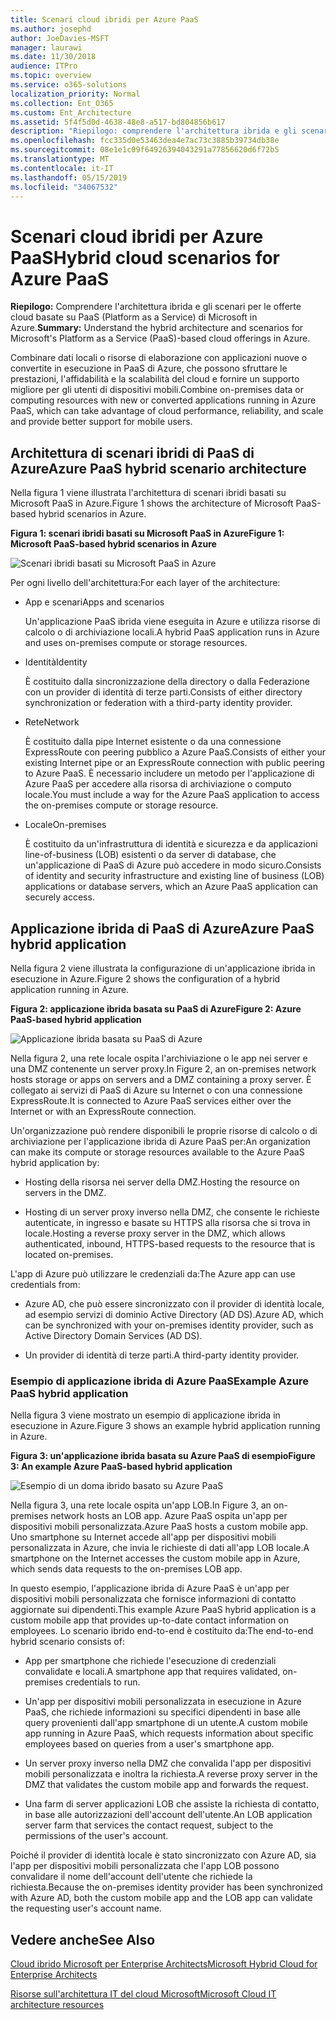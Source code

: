```yaml
---
title: Scenari cloud ibridi per Azure PaaS
ms.author: josephd
author: JoeDavies-MSFT
manager: laurawi
ms.date: 11/30/2018
audience: ITPro
ms.topic: overview
ms.service: o365-solutions
localization_priority: Normal
ms.collection: Ent_O365
ms.custom: Ent_Architecture
ms.assetid: 5f4f5d0d-4638-48e8-a517-bd804856b617
description: "Riepilogo: comprendere l'architettura ibrida e gli scenari per le offerte cloud di Microsoft come servizio (PaaS) in Azure."
ms.openlocfilehash: fcc335d0e53463dea4e7ac73c3885b39734db38e
ms.sourcegitcommit: 08e1e1c09f64926394043291a77856620d6f72b5
ms.translationtype: MT
ms.contentlocale: it-IT
ms.lasthandoff: 05/15/2019
ms.locfileid: "34067532"
---
```

# <a name="hybrid-cloud-scenarios-for-azure-paas"></a><span data-ttu-id="6701a-103">Scenari cloud ibridi per Azure PaaS</span><span class="sxs-lookup"><span data-stu-id="6701a-103">Hybrid cloud scenarios for Azure PaaS</span></span>

 <span data-ttu-id="6701a-104">**Riepilogo:** Comprendere l'architettura ibrida e gli scenari per le offerte cloud basate su PaaS (Platform as a Service) di Microsoft in Azure.</span><span class="sxs-lookup"><span data-stu-id="6701a-104">**Summary:** Understand the hybrid architecture and scenarios for Microsoft's Platform as a Service (PaaS)-based cloud offerings in Azure.</span></span>
  
<span data-ttu-id="6701a-105">Combinare dati locali o risorse di elaborazione con applicazioni nuove o convertite in esecuzione in PaaS di Azure, che possono sfruttare le prestazioni, l'affidabilità e la scalabilità del cloud e fornire un supporto migliore per gli utenti di dispositivi mobili.</span><span class="sxs-lookup"><span data-stu-id="6701a-105">Combine on-premises data or computing resources with new or converted applications running in Azure PaaS, which can take advantage of cloud performance, reliability, and scale and provide better support for mobile users.</span></span> 
  
## <a name="azure-paas-hybrid-scenario-architecture"></a><span data-ttu-id="6701a-106">Architettura di scenari ibridi di PaaS di Azure</span><span class="sxs-lookup"><span data-stu-id="6701a-106">Azure PaaS hybrid scenario architecture</span></span>

<span data-ttu-id="6701a-107">Nella figura 1 viene illustrata l'architettura di scenari ibridi basati su Microsoft PaaS in Azure.</span><span class="sxs-lookup"><span data-stu-id="6701a-107">Figure 1 shows the architecture of Microsoft PaaS-based hybrid scenarios in Azure.</span></span>
  
<span data-ttu-id="6701a-108">**Figura 1: scenari ibridi basati su Microsoft PaaS in Azure**</span><span class="sxs-lookup"><span data-stu-id="6701a-108">**Figure 1: Microsoft PaaS-based hybrid scenarios in Azure**</span></span>

![Scenari ibridi basati su Microsoft PaaS in Azure](media/Hybrid-Poster/Hybrid-Cloud-Stack-PaaS.png)
  
<span data-ttu-id="6701a-110">Per ogni livello dell'architettura:</span><span class="sxs-lookup"><span data-stu-id="6701a-110">For each layer of the architecture:</span></span>
  
- <span data-ttu-id="6701a-111">App e scenari</span><span class="sxs-lookup"><span data-stu-id="6701a-111">Apps and scenarios</span></span>
    
    <span data-ttu-id="6701a-112">Un'applicazione PaaS ibrida viene eseguita in Azure e utilizza risorse di calcolo o di archiviazione locali.</span><span class="sxs-lookup"><span data-stu-id="6701a-112">A hybrid PaaS application runs in Azure and uses on-premises compute or storage resources.</span></span>
    
- <span data-ttu-id="6701a-113">Identità</span><span class="sxs-lookup"><span data-stu-id="6701a-113">Identity</span></span>
    
    <span data-ttu-id="6701a-114">È costituito dalla sincronizzazione della directory o dalla Federazione con un provider di identità di terze parti.</span><span class="sxs-lookup"><span data-stu-id="6701a-114">Consists of either directory synchronization or federation with a third-party identity provider.</span></span>
    
- <span data-ttu-id="6701a-115">Rete</span><span class="sxs-lookup"><span data-stu-id="6701a-115">Network</span></span>
    
    <span data-ttu-id="6701a-116">È costituito dalla pipe Internet esistente o da una connessione ExpressRoute con peering pubblico a Azure PaaS.</span><span class="sxs-lookup"><span data-stu-id="6701a-116">Consists of either your existing Internet pipe or an ExpressRoute connection with public peering to Azure PaaS.</span></span> <span data-ttu-id="6701a-117">È necessario includere un metodo per l'applicazione di Azure PaaS per accedere alla risorsa di archiviazione o computo locale.</span><span class="sxs-lookup"><span data-stu-id="6701a-117">You must include a way for the Azure PaaS application to access the on-premises compute or storage resource.</span></span>
    
- <span data-ttu-id="6701a-118">Locale</span><span class="sxs-lookup"><span data-stu-id="6701a-118">On-premises</span></span>
    
    <span data-ttu-id="6701a-119">È costituito da un'infrastruttura di identità e sicurezza e da applicazioni line-of-business (LOB) esistenti o da server di database, che un'applicazione di PaaS di Azure può accedere in modo sicuro.</span><span class="sxs-lookup"><span data-stu-id="6701a-119">Consists of identity and security infrastructure and existing line of business (LOB) applications or database servers, which an Azure PaaS application can securely access.</span></span>
    
## <a name="azure-paas-hybrid-application"></a><span data-ttu-id="6701a-120">Applicazione ibrida di PaaS di Azure</span><span class="sxs-lookup"><span data-stu-id="6701a-120">Azure PaaS hybrid application</span></span>

<span data-ttu-id="6701a-121">Nella figura 2 viene illustrata la configurazione di un'applicazione ibrida in esecuzione in Azure.</span><span class="sxs-lookup"><span data-stu-id="6701a-121">Figure 2 shows the configuration of a hybrid application running in Azure.</span></span>
  
<span data-ttu-id="6701a-122">**Figura 2: applicazione ibrida basata su PaaS di Azure**</span><span class="sxs-lookup"><span data-stu-id="6701a-122">**Figure 2: Azure PaaS-based hybrid application**</span></span>

![Applicazione ibrida basata su PaaS di Azure](media/Hybrid-Poster/Hybrid-Cloud-Stack-PaaS-Apps.png)
  
<span data-ttu-id="6701a-124">Nella figura 2, una rete locale ospita l'archiviazione o le app nei server e una DMZ contenente un server proxy.</span><span class="sxs-lookup"><span data-stu-id="6701a-124">In Figure 2, an on-premises network hosts storage or apps on servers and a DMZ containing a proxy server.</span></span> <span data-ttu-id="6701a-125">È collegato ai servizi di PaaS di Azure su Internet o con una connessione ExpressRoute.</span><span class="sxs-lookup"><span data-stu-id="6701a-125">It is connected to Azure PaaS services either over the Internet or with an ExpressRoute connection.</span></span>
  
<span data-ttu-id="6701a-126">Un'organizzazione può rendere disponibili le proprie risorse di calcolo o di archiviazione per l'applicazione ibrida di Azure PaaS per:</span><span class="sxs-lookup"><span data-stu-id="6701a-126">An organization can make its compute or storage resources available to the Azure PaaS hybrid application by:</span></span>
  
- <span data-ttu-id="6701a-127">Hosting della risorsa nei server della DMZ.</span><span class="sxs-lookup"><span data-stu-id="6701a-127">Hosting the resource on servers in the DMZ.</span></span>
    
- <span data-ttu-id="6701a-128">Hosting di un server proxy inverso nella DMZ, che consente le richieste autenticate, in ingresso e basate su HTTPS alla risorsa che si trova in locale.</span><span class="sxs-lookup"><span data-stu-id="6701a-128">Hosting a reverse proxy server in the DMZ, which allows authenticated, inbound, HTTPS-based requests to the resource that is located on-premises.</span></span>
    
<span data-ttu-id="6701a-129">L'app di Azure può utilizzare le credenziali da:</span><span class="sxs-lookup"><span data-stu-id="6701a-129">The Azure app can use credentials from:</span></span>
  
- <span data-ttu-id="6701a-130">Azure AD, che può essere sincronizzato con il provider di identità locale, ad esempio servizi di dominio Active Directory (AD DS).</span><span class="sxs-lookup"><span data-stu-id="6701a-130">Azure AD, which can be synchronized with your on-premises identity provider, such as Active Directory Domain Services (AD DS).</span></span>
    
- <span data-ttu-id="6701a-131">Un provider di identità di terze parti.</span><span class="sxs-lookup"><span data-stu-id="6701a-131">A third-party identity provider.</span></span>
    
### <a name="example-azure-paas-hybrid-application"></a><span data-ttu-id="6701a-132">Esempio di applicazione ibrida di Azure PaaS</span><span class="sxs-lookup"><span data-stu-id="6701a-132">Example Azure PaaS hybrid application</span></span>

<span data-ttu-id="6701a-133">Nella figura 3 viene mostrato un esempio di applicazione ibrida in esecuzione in Azure.</span><span class="sxs-lookup"><span data-stu-id="6701a-133">Figure 3 shows an example hybrid application running in Azure.</span></span>
  
<span data-ttu-id="6701a-134">**Figura 3: un'applicazione ibrida basata su Azure PaaS di esempio**</span><span class="sxs-lookup"><span data-stu-id="6701a-134">**Figure 3: An example Azure PaaS-based hybrid application**</span></span>

![Esempio di un doma ibrido basato su Azure PaaS](media/Hybrid-Poster/Hybrid-Cloud-Stack-PaaS-Apps-Ex.png)
  
<span data-ttu-id="6701a-136">Nella figura 3, una rete locale ospita un'app LOB.</span><span class="sxs-lookup"><span data-stu-id="6701a-136">In Figure 3, an on-premises network hosts an LOB app.</span></span> <span data-ttu-id="6701a-137">Azure PaaS ospita un'app per dispositivi mobili personalizzata.</span><span class="sxs-lookup"><span data-stu-id="6701a-137">Azure PaaS hosts a custom mobile app.</span></span> <span data-ttu-id="6701a-138">Uno smartphone su Internet accede all'app per dispositivi mobili personalizzata in Azure, che invia le richieste di dati all'app LOB locale.</span><span class="sxs-lookup"><span data-stu-id="6701a-138">A smartphone on the Internet accesses the custom mobile app in Azure, which sends data requests to the on-premises LOB app.</span></span>
  
<span data-ttu-id="6701a-139">In questo esempio, l'applicazione ibrida di Azure PaaS è un'app per dispositivi mobili personalizzata che fornisce informazioni di contatto aggiornate sui dipendenti.</span><span class="sxs-lookup"><span data-stu-id="6701a-139">This example Azure PaaS hybrid application is a custom mobile app that provides up-to-date contact information on employees.</span></span> <span data-ttu-id="6701a-140">Lo scenario ibrido end-to-end è costituito da:</span><span class="sxs-lookup"><span data-stu-id="6701a-140">The end-to-end hybrid scenario consists of:</span></span>
  
- <span data-ttu-id="6701a-141">App per smartphone che richiede l'esecuzione di credenziali convalidate e locali.</span><span class="sxs-lookup"><span data-stu-id="6701a-141">A smartphone app that requires validated, on-premises credentials to run.</span></span>
    
- <span data-ttu-id="6701a-142">Un'app per dispositivi mobili personalizzata in esecuzione in Azure PaaS, che richiede informazioni su specifici dipendenti in base alle query provenienti dall'app smartphone di un utente.</span><span class="sxs-lookup"><span data-stu-id="6701a-142">A custom mobile app running in Azure PaaS, which requests information about specific employees based on queries from a user's smartphone app.</span></span>
    
- <span data-ttu-id="6701a-143">Un server proxy inverso nella DMZ che convalida l'app per dispositivi mobili personalizzata e inoltra la richiesta.</span><span class="sxs-lookup"><span data-stu-id="6701a-143">A reverse proxy server in the DMZ that validates the custom mobile app and forwards the request.</span></span>
    
- <span data-ttu-id="6701a-144">Una farm di server applicazioni LOB che assiste la richiesta di contatto, in base alle autorizzazioni dell'account dell'utente.</span><span class="sxs-lookup"><span data-stu-id="6701a-144">An LOB application server farm that services the contact request, subject to the permissions of the user's account.</span></span>
    
<span data-ttu-id="6701a-145">Poiché il provider di identità locale è stato sincronizzato con Azure AD, sia l'app per dispositivi mobili personalizzata che l'app LOB possono convalidare il nome dell'account dell'utente che richiede la richiesta.</span><span class="sxs-lookup"><span data-stu-id="6701a-145">Because the on-premises identity provider has been synchronized with Azure AD, both the custom mobile app and the LOB app can validate the requesting user's account name.</span></span>
  
## <a name="see-also"></a><span data-ttu-id="6701a-146">Vedere anche</span><span class="sxs-lookup"><span data-stu-id="6701a-146">See Also</span></span>

[<span data-ttu-id="6701a-147">Cloud ibrido Microsoft per Enterprise Architects</span><span class="sxs-lookup"><span data-stu-id="6701a-147">Microsoft Hybrid Cloud for Enterprise Architects</span></span>](microsoft-hybrid-cloud-for-enterprise-architects.md)
  
[<span data-ttu-id="6701a-148">Risorse sull'architettura IT del cloud Microsoft</span><span class="sxs-lookup"><span data-stu-id="6701a-148">Microsoft Cloud IT architecture resources</span></span>](microsoft-cloud-it-architecture-resources.md)

